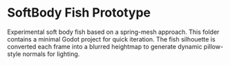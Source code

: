 # SoftBody Fish Prototype

Experimental soft body fish based on a spring-mesh approach.
This folder contains a minimal Godot project for quick iteration.
The fish silhouette is converted each frame into a blurred heightmap
to generate dynamic pillow-style normals for lighting.
